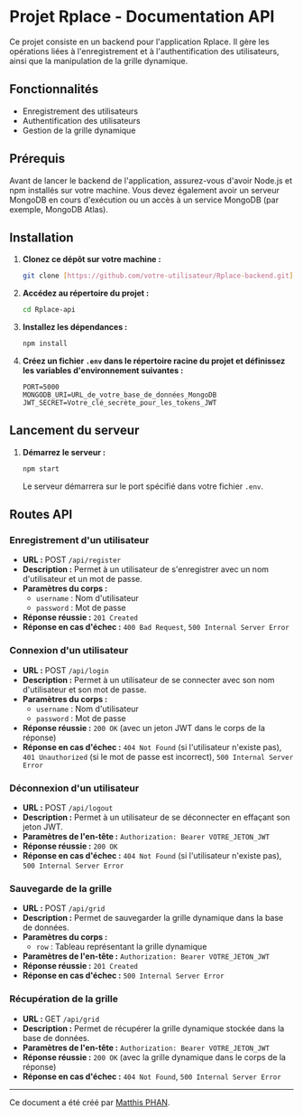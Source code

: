 # Projet Rplace - Documentation API

Ce projet consiste en un backend pour l'application Rplace. Il gère les opérations liées à l'enregistrement et à l'authentification des utilisateurs, ainsi que la manipulation de la grille dynamique.

## Fonctionnalités

- Enregistrement des utilisateurs
- Authentification des utilisateurs
- Gestion de la grille dynamique

## Prérequis

Avant de lancer le backend de l'application, assurez-vous d'avoir Node.js et npm installés sur votre machine. Vous devez également avoir un serveur MongoDB en cours d'exécution ou un accès à un service MongoDB (par exemple, MongoDB Atlas).

## Installation

1. **Clonez ce dépôt sur votre machine :**

    ```bash
    git clone [https://github.com/votre-utilisateur/Rplace-backend.git](https://github.com/Matthisphan/Rplace-api.git)
    ```

2. **Accédez au répertoire du projet :**

    ```bash
    cd Rplace-api
    ```

3. **Installez les dépendances :**

    ```bash
    npm install
    ```

4. **Créez un fichier `.env` dans le répertoire racine du projet et définissez les variables d'environnement suivantes :**

    ```dotenv
    PORT=5000
    MONGODB_URI=URL_de_votre_base_de_données_MongoDB
    JWT_SECRET=Votre_clé_secrète_pour_les_tokens_JWT
    ```

## Lancement du serveur

1. **Démarrez le serveur :**

    ```bash
    npm start
    ```

    Le serveur démarrera sur le port spécifié dans votre fichier `.env`.

## Routes API

### Enregistrement d'un utilisateur

- **URL :** POST `/api/register`
- **Description :** Permet à un utilisateur de s'enregistrer avec un nom d'utilisateur et un mot de passe.
- **Paramètres du corps :**
  - `username` : Nom d'utilisateur
  - `password` : Mot de passe
- **Réponse réussie :** `201 Created`
- **Réponse en cas d'échec :** `400 Bad Request`, `500 Internal Server Error`

### Connexion d'un utilisateur

- **URL :** POST `/api/login`
- **Description :** Permet à un utilisateur de se connecter avec son nom d'utilisateur et son mot de passe.
- **Paramètres du corps :**
  - `username` : Nom d'utilisateur
  - `password` : Mot de passe
- **Réponse réussie :** `200 OK` (avec un jeton JWT dans le corps de la réponse)
- **Réponse en cas d'échec :** `404 Not Found` (si l'utilisateur n'existe pas), `401 Unauthorized` (si le mot de passe est incorrect), `500 Internal Server Error`

### Déconnexion d'un utilisateur

- **URL :** POST `/api/logout`
- **Description :** Permet à un utilisateur de se déconnecter en effaçant son jeton JWT.
- **Paramètres de l'en-tête :** `Authorization: Bearer VOTRE_JETON_JWT`
- **Réponse réussie :** `200 OK`
- **Réponse en cas d'échec :** `404 Not Found` (si l'utilisateur n'existe pas), `500 Internal Server Error`

### Sauvegarde de la grille

- **URL :** POST `/api/grid`
- **Description :** Permet de sauvegarder la grille dynamique dans la base de données.
- **Paramètres du corps :**
  - `row` : Tableau représentant la grille dynamique
- **Paramètres de l'en-tête :** `Authorization: Bearer VOTRE_JETON_JWT`
- **Réponse réussie :** `201 Created`
- **Réponse en cas d'échec :** `500 Internal Server Error`

### Récupération de la grille

- **URL :** GET `/api/grid`
- **Description :** Permet de récupérer la grille dynamique stockée dans la base de données.
- **Paramètres de l'en-tête :** `Authorization: Bearer VOTRE_JETON_JWT`
- **Réponse réussie :** `200 OK` (avec la grille dynamique dans le corps de la réponse)
- **Réponse en cas d'échec :** `404 Not Found`, `500 Internal Server Error`

---

Ce document a été créé par [Matthis PHAN](https://github.com/Matthisphan).
